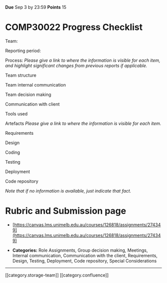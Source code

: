  **Due**  Sep 3 by 23:59       **Points**  15


#  **COMP30022 Progress Checklist** 
Team:

Reporting period:

Process: _Please give a link to where the information is visible for each item, and highlight significant changes from previous reports if applicable._ 

Team structure    

Team internal communication

Team decision making

Communication with client    

Tools used 

Artefacts _Please give a link to where the information is visible for each item._ 

Requirements 

Design 

Coding 

Testing 

Deployment 

Code repository

 _Note that if no information is available, just indicate that fact._ 


# Rubric and Submission page

* [https://canvas.lms.unimelb.edu.au/courses/126818/assignments/274349](https://canvas.lms.unimelb.edu.au/courses/126818/assignments/274349)


*  **Categories:** Role Assignments, Group decision making, Meetings, Internal communication, Communication with the client, Requirements, Design, Testing, Deployment, Code repository, Special Considerations





*****

[[category.storage-team]] 
[[category.confluence]] 
